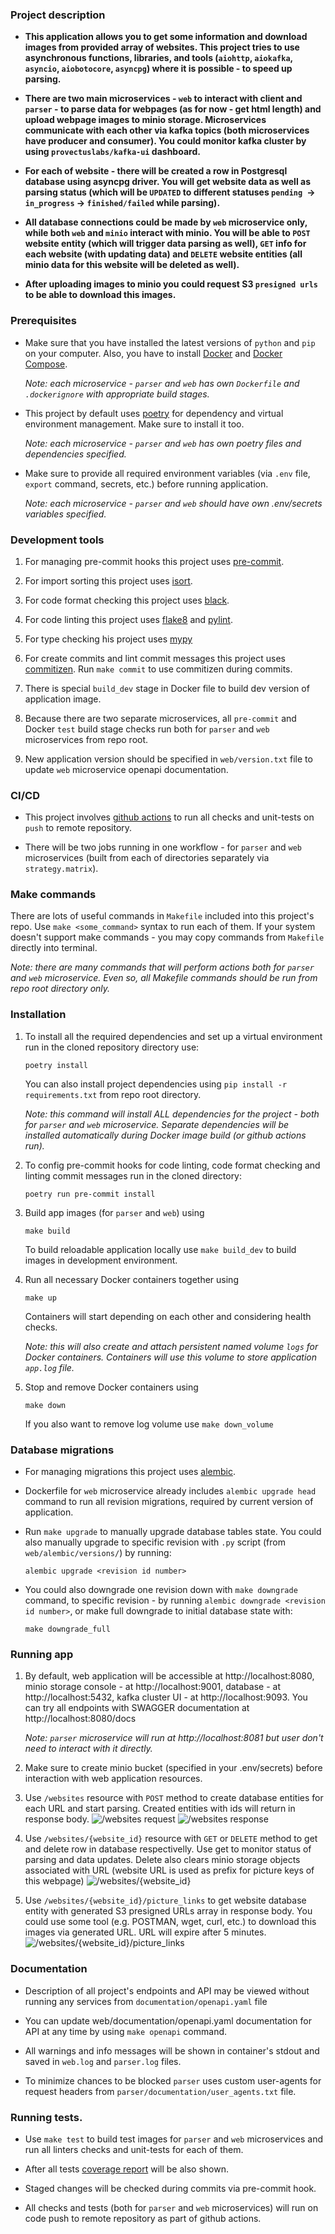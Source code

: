 ### Project description

* **This application allows you to get some information and download images from provided array of websites.
  This project tries to use asynchronous functions, libraries, and tools (`aiohttp`, `aiokafka`, `asyncio`, `aiobotocore`, `asyncpg`) 
  where it is possible - to speed up parsing.**


* **There are two main microservices - `web` to interact with client and `parser` - 
  to parse data for webpages (as for now - get html length) and upload webpage images to minio storage. Microservices communicate with each other via kafka topics 
  (both microservices have producer and consumer). You could monitor kafka cluster by using `provectuslabs/kafka-ui` dashboard.**


* **For each of website - there will be created a row in Postgresql database using asyncpg driver. You will get website data as well as 
  parsing status (which will be `UPDATED` to different statuses `pending `-> `in_progress` -> `finished/failed` while parsing).**


* **All database connections could be made by `web` microservice only, while both `web` and `minio` interact with minio. 
  You will be able to `POST` website entity (which will trigger data parsing as well), `GET` info for each website (with updating data) and 
  `DELETE` website entities (all minio data for this website will be deleted as well).**


* **After uploading images to minio you could request S3 `presigned urls` to be able to download this images.**


### Prerequisites

* Make sure that you have installed the latest versions of `python` and `pip` on your computer. 
  Also, you have to install [Docker](https://www.docker.com/) and [Docker Compose](https://docs.docker.com/compose/).
  
  *Note: each microservice - `parser` and `web` has own `Dockerfile` and `.dockerignore` with appropriate build stages.*


* This project by default uses [poetry](https://python-poetry.org/) for dependency and virtual environment management.
  Make sure to install it too.

  *Note: each microservice - `parser` and `web` has own poetry files and dependencies specified.*


* Make sure to provide all required environment variables (via `.env` file, `export` command, secrets, etc.) before running application.

  *Note: each microservice - `parser` and `web` should have own .env/secrets variables specified.*


### Development tools

1) For managing pre-commit hooks this project uses [pre-commit](https://pre-commit.com/).


2) For import sorting this project uses [isort](https://pycqa.github.io/isort/).


3) For code format checking this project uses [black](https://github.com/psf/black).


4) For code linting this project uses [flake8](https://flake8.pycqa.org/en/latest/) and [pylint](https://pypi.org/project/pylint/).


5) For type checking his project uses [mypy](https://github.com/python/mypy)


6) For create commits and lint commit messages this project uses [commitizen](https://commitizen-tools.github.io/commitizen/).
   Run `make commit` to use commitizen during commits.


7) There is special `build_dev` stage in Docker file to build dev version of application image.


8) Because there are two separate microservices, all `pre-commit` and Docker `test` build stage checks run both for 
   `parser` and `web` microservices from repo root.


9) New application version should be specified in `web/version.txt` file to update `web` microservice openapi documentation.


### CI/CD

* This project involves [github actions](https://docs.github.com/en/actions) to run all checks and unit-tests on `push` to remote repository.

* There will be two jobs running in one workflow - for `parser` and `web` microservices (built from each of directories separately via `strategy.matrix`).


### Make commands

There are lots of useful commands in `Makefile` included into this project's repo. Use `make <some_command>` syntax to run each of them. 
If your system doesn't support make commands - you may copy commands from `Makefile` directly into terminal.

*Note: there are many commands that will perform actions both for `parser` and `web` microservice. Even so, all Makefile commands 
should be run from repo root directory only.*


### Installation

1) To install all the required dependencies and set up a virtual environment run in the cloned repository directory use:

   `poetry install`

   You can also install project dependencies using `pip install -r requirements.txt` from repo root directory.
   
   *Note: this command will install ALL dependencies for the project - both for `parser` and `web` microservice. 
   Separate dependencies will be installed automatically during Docker image build (or github actions run).*


2) To config pre-commit hooks for code linting, code format checking and linting commit messages run in the cloned directory:

   `poetry run pre-commit install`


3) Build app images (for `parser` and `web`) using

   `make build`

   To build reloadable application locally use `make build_dev` to build images in development environment.


4) Run all necessary Docker containers together using

   `make up`

   Containers will start depending on each other and considering health checks.
   
   *Note: this will also create and attach persistent named volume `logs` for Docker containers. 
   Containers will use this volume to store application `app.log` file.*


5) Stop and remove Docker containers using

    `make down`

    If you also want to remove log volume use `make down_volume`


### Database migrations

* For managing migrations this project uses [alembic](https://alembic.sqlalchemy.org/en/latest/).


* Dockerfile for `web` microservice already includes `alembic upgrade head` command to run all revision migrations, 
  required by current version of application.


* Run `make upgrade` to manually upgrade database tables state. You could also manually upgrade to specific revision with `.py` script 
  (from `web/alembic/versions/`) by running:

  `alembic upgrade <revision id number>`


* You could also downgrade one revision down with `make downgrade` command, to specific revision - by running 
  `alembic downgrade <revision id number>`, or make full downgrade 
  to initial database state with:
  
  `make downgrade_full`


### Running app

1) By default, web application will be accessible at http://localhost:8080, minio storage console - at http://localhost:9001, 
   database - at http://localhost:5432, kafka cluster UI - at http://localhost:9093. You can try all endpoints with SWAGGER
   documentation at http://localhost:8080/docs

   *Note: `parser` microservice will run at http://localhost:8081 but user don't need to interact with it directly.*


2) Make sure to create minio bucket (specified in your .env/secrets) before interaction with web application resources.


3) Use `/websites` resource with `POST` method to create database entities for each URL and start parsing. 
   Created entities with ids will return in response body.
   ![/websites request](https://user-images.githubusercontent.com/79688463/168489151-f4eb9e67-8acb-4e60-ba58-10a47cb5a69e.png)
   ![/websites response](https://user-images.githubusercontent.com/79688463/168489154-4e818f79-40ce-49c4-9aab-bb1e1086a437.png)

2) Use `/websites/{website_id}` resource with `GET` or `DELETE` method to get and delete row in database respectivelly.
   Use get to monitor status of parsing and data updates. Delete also clears minio storage objects associated with URL
   (website URL is used as prefix for picture keys of this webpage)
   ![/websites/{website_id}](https://user-images.githubusercontent.com/79688463/168489157-2eb67fc7-abd2-4abf-bdd8-7fda1d2f1b31.png)


4) Use `/websites/{website_id}/picture_links` to get website database entity with generated S3 presigned URLs array in response body.
   You could use some tool (e.g. POSTMAN, wget, curl, etc.) to download this images via generated URL. URL will expire after 5 minutes.
   ![/websites/{website_id}/picture_links](https://user-images.githubusercontent.com/79688463/168489160-f33d3ced-086e-4e5f-91b3-19a4f41ddc48.png)


### Documentation

* Description of all project's endpoints and API may be viewed without running any services from `documentation/openapi.yaml` file


* You can update web/documentation/openapi.yaml documentation for API at any time by using `make openapi` command.


* All warnings and info messages will be shown in container's stdout and saved in `web.log` and `parser.log` files.


* To minimize chances to be blocked `parser` uses custom user-agents for request headers from `parser/documentation/user_agents.txt` file.


### Running tests.


* Use `make test` to build test images for `parser` and `web` microservices and run all linters checks and unit-tests for each of them. 
  

* After all tests [coverage report](https://pytest-cov.readthedocs.io/en/latest/) will be also shown.


* Staged changes will be checked during commits via pre-commit hook.


* All checks and tests (both for `parser` and `web` microservices) will run on code push to remote repository as part of github actions.
